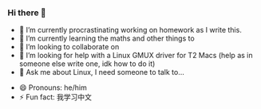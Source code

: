 ### Hi there 👋

- 🔭 I’m currently procrastinating working on homework as I write this.
- 🌱 I’m currently learning the maths and other things to
- 👯 I’m looking to collaborate on 
- 🤔 I’m looking for help with a Linux GMUX driver for T2 Macs (help as in someone else write one, idk how to do it)
- 💬 Ask me about Linux, I need someone to talk to...
<!--- 📫 How to reach me: nay-->
- 😄 Pronouns: he/him
- ⚡ Fun fact: 我学习中文
